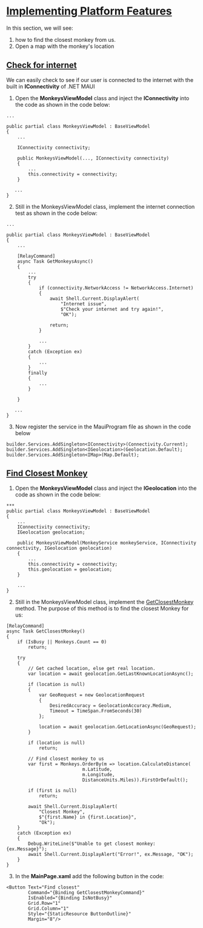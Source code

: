 # [Implementing Platform Features](https://youtu.be/DuNLR_NJv8U?t=10737)

In this section, we will see:

1. how to find the closest monkey from us.
2. Open a map with the monkey's location

## [Check for internet](https://youtu.be/DuNLR_NJv8U?t=10999)


We can easily check to see if our user is connected to the internet with the built in **IConnectivity** of .NET MAUI


1. Open the **MonkeysViewModel** class and inject the **IConnectivity** into the code as shown in the code below:

```
...

public partial class MonkeysViewModel : BaseViewModel
{
    ...

    IConnectivity connectivity;

    public MonkeysViewModel(..., IConnectivity connectivity)
    {
        ...
        this.connectivity = connectivity;
    }
   
   ...
}
```

2. Still in the MonkeysViewModel class, implement the internet connection test as shown in the code below:

```
...

public partial class MonkeysViewModel : BaseViewModel
{
    ...

    [RelayCommand]
    async Task GetMonkeysAsync()
    {
        ... 
        try
        {
            if (connectivity.NetworkAccess != NetworkAccess.Internet)
            {
                await Shell.Current.DisplayAlert(
                    "Internet issue", 
                    $"Check your internet and try again!", 
                    "OK");

                return;
            }

            ...
        }
        catch (Exception ex)
        {
            ...
        }
        finally
        {
            ...
        }

    }
   
   ...
}
```

3. Now register the service in the MauiProgram file as shown in the code below

```
builder.Services.AddSingleton<IConnectivity>(Connectivity.Current);
builder.Services.AddSingleton<IGeolocation>(Geolocation.Default);
builder.Services.AddSingleton<IMap>(Map.Default);
```

## [Find Closest Monkey](https://youtu.be/DuNLR_NJv8U?t=11323)

1. Open the **MonkeysViewModel** class and inject the **IGeolocation** into the code as shown in the code below:

```
*** 
public partial class MonkeysViewModel : BaseViewModel
{
    ...
    IConnectivity connectivity; 
    IGeolocation geolocation;

    public MonkeysViewModel(MonkeyService monkeyService, IConnectivity connectivity, IGeolocation geolocation)
    {
        ...
        this.connectivity = connectivity;
        this.geolocation = geolocation;
    }

    ...
}
```

2. Still in the MonkeysViewModel class, implement the [GetClosestMonkey](https://youtu.be/DuNLR_NJv8U?t=11355) method. The purpose of this method is to find the closest Monkey for us:

```
[RelayCommand]
async Task GetClosestMonkey()
{
    if (IsBusy || Monkeys.Count == 0)
        return;

    try
    {
        // Get cached location, else get real location.
        var location = await geolocation.GetLastKnownLocationAsync();

        if (location is null)
        {
            var GeoRequest = new GeolocationRequest
            {
                DesiredAccuracy = GeolocationAccuracy.Medium,
                Timeout = TimeSpan.FromSeconds(30)
            };

            location = await geolocation.GetLocationAsync(GeoRequest);
        }

        if (location is null)
            return;

        // Find closest monkey to us
        var first = Monkeys.OrderBy(m => location.CalculateDistance(
                            m.Latitude, 
                            m.Longitude, 
                            DistanceUnits.Miles)).FirstOrDefault();

        if (first is null)
            return;

        await Shell.Current.DisplayAlert(
            "Closest Monkey", 
            $"{first.Name} in {first.Location}", 
            "Ok");
    }
    catch (Exception ex)
    {
        Debug.WriteLine($"Unable to get closest monkey: {ex.Message}");
        await Shell.Current.DisplayAlert("Error!", ex.Message, "OK");
    }
}
```

3. In the **MainPage.xaml** add the following button in the code:

```
<Button Text="Find closest" 
        Command="{Binding GetClosestMonkeyCommand}"
        IsEnabled="{Binding IsNotBusy}"
        Grid.Row="1"
        Grid.Column="1"
        Style="{StaticResource ButtonOutline}"
        Margin="8"/>
```